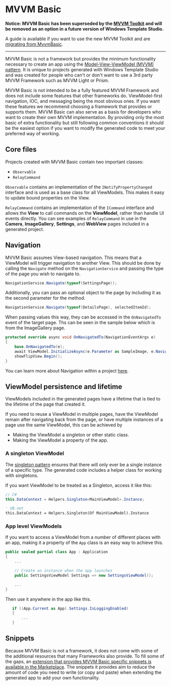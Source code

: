 # MVVM Basic

**Notice: MVVM Basic has been superseded by the [MVVM Toolkit](./mvvmtoolkit.md) and will be removed as an option in a future version of Windows Template Studio.**

A guide is available if you want to use the new MVVM Toolkit and are [migrating from MvvmBasic](https://docs.microsoft.com/windows/communitytoolkit/mvvm/migratingfrommvvmbasic?WT.mc_id=WDIT-MVP-5001397).

---

MVVM Basic is not a framework but provides the minimum functionality necessary to create an app using the [Model-View-ViewModel (MVVM) pattern](https://en.wikipedia.org/wiki/Model%E2%80%93view%E2%80%93viewmodel). It is unique to projects generated with Windows Template Studio and was created for people who can't or don't want to use a 3rd party MVVM Framework such as MVVM Light or Prism.

MVVM Basic is not intended to be a fully featured MVVM Framework and does not include some features that other frameworks do. ViewModel-first navigation, IOC, and messaging being the most obvious ones. If you want these features we recommend choosing a framework that provides or supports them.
MVVM Basic can also serve as a basis for developers who want to create their own MVVM implementation. By providing only the most basic of extra functionality but still following common conventions it should be the easiest option if you want to modify the generated code to meet your preferred way of working.

## Core files

Projects created with MVVM Basic contain two important classes:

- `Observable`
- `RelayCommand`

`Observable` contains an implementation of the `INotifyPropertyChanged` interface and is used as a base class for all ViewModels. This makes it easy to update bound properties on the View.

`RelayCommand` contains an implementation of the `ICommand` interface and allows the **View** to call commands on the **ViewModel**, rather than handle UI events directly. You can see examples of `RelayCommand` in use in the **Camera**, **ImageGallery**, **Settings**, and **WebView** pages included in a generated project.

## Navigation

MVVM Basic assumes View-based navigation. This means that a ViewModel will trigger navigation to another View. This should be done by calling the `Navigate` method on the `NavigationService` and passing the type of the page you wish to navigate to.

```csharp
NavigationService.Navigate(typeof(SettingsPage));
```

Additionally, you can pass an optional object to the page by including it as the second parameter for the method.

```csharp
NavigationService.Navigate(typeof(DetailsPage), selectedItemId);
```

When passing values this way, they can be accessed in the `OnNavigatedTo` event of the target page. Ths can be seen in the sample below which is from the ImageGallery page.

```csharp
protected override async void OnNavigatedTo(NavigationEventArgs e)
{
    base.OnNavigatedTo(e);
    await ViewModel.InitializeAsync(e.Parameter as SampleImage, e.NavigationMode);
    showFlipView.Begin();
}
```

You can learn more about Navigation within a project [here](../navigation.md).

## ViewModel persistence and lifetime

ViewModels included in the generated pages have a lifetime that is tied to the lifetime of the page that created it.

If you need to reuse a ViewModel in multiple pages, have the ViewModel remain after navigating back from the page, or have multiple instances of a page use the same ViewModel, this can be achieved by

- Making the ViewModel a singleton or other static class.
- Making the ViewModel a property of the app.

### A singleton ViewModel

The [singleton pattern](https://en.wikipedia.org/wiki/Singleton_pattern) ensures that there will only ever be a single instance of a specific type. The generated code includes a helper class for working with singletons.

If you want ViewModel to be treated as a Singleton, access it like this:

```csharp
// C#
this.DataContext = Helpers.Singleton<MainViewModel>.Instance;
```
```vb
' VB.net
this.DataContext = Helpers.Singleton(Of MainViewModel).Instance
```

### App level ViewModels

If you want to access a ViewModel from a number of different places with an app, making it a property of the `App` class is an easy way to achieve this.

```csharp
public sealed partial class App : Application
{
    ...

    // Create an instance when the app launches
    public SettingsViewModel Settings => new SettingsViewModel();

    ...
}
```

Then use it anywhere in the app like this.

```csharp
   if ((App.Current as App).Settings.IsLoggingEnabled)
   {
       ...
   }
```

## Snippets

Because MVVM Basic is not a framework, it does not come with some of the additional resources that many Frameworks also provide. To fill some of the gaps, an [extension that provides MVVM Basic specific snippets is available in the Marketplace](https://marketplace.visualstudio.com/items?itemName=MattLaceyLtd.MvvmBasicSnippets). The snippets it provides aim to reduce the amount of code you need to write (or copy and paste) when extending the generated app to add your own functionality.
